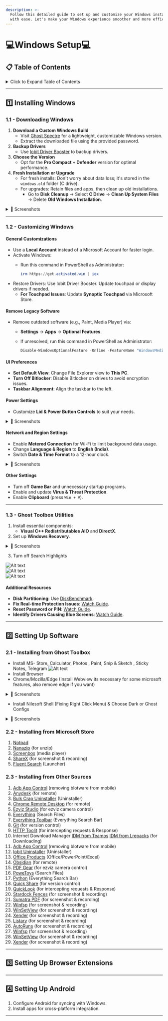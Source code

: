 ```yaml
---
description: >-
  Follow this detailed guide to set up and customize your Windows installation
  with ease. Let's make your Windows experience smoother and more efficient! 🚀
---
```


# 💻Windows Setup💻

## 📋 Table of Contents

<details>

<summary>Click to Expand Table of Contents</summary>

1. [Installing Windows](broken-reference)
   * [Downloading Windows](broken-reference)
   * [Customizing Windows](broken-reference)
     * [General Customizations](broken-reference)
     * [Remove Legacy Software](broken-reference)
     * [UI Preferences](broken-reference)
     * [Power Settings](broken-reference)
     * [Network and Region Settings](broken-reference)
     * [Other Settings](broken-reference)
     * [Ghost Toolbox Utilities](broken-reference)
2. [Setting Up Software](broken-reference)
3. [Setting Up Browser Extensions](broken-reference)
4. [Setting Up Android](broken-reference)

</details>

***

## 1️⃣ Installing Windows

### 1.1 - Downloading Windows

1. **Download a Custom Windows Build**
   * Visit [Ghost Spectre](https://ghostclouds.xyz/wp/w11-24h2-pro/) for a lightweight, customizable Windows version.
   * Extract the downloaded file using the provided password.
2. **Backup Drivers**
   * Use [Iobit Driver Booster](https://www.teamos.xyz/search/1847348/?q=iobit+driver+booster\&o=date) to backup drivers.
3. **Choose the Version**
   * Opt for the **Pro Compact + Defender** version for optimal performance.
4. **Fresh Installation or Upgrade**
   * For fresh installs: Don't worry about data loss; it's stored in the `windows.old` folder (C drive).
   * For upgrades: Retain files and apps, then clean up old installations.
     * Go to **Disk Cleanup** → Select **C Drive** → **Clean Up System Files** → Delete **Old Windows Installation**.

<details>

<summary>📸 Screenshots</summary>

![Alt text](https://imgur.com/3NWJxxf.png)\
![Alt text](https://imgur.com/clGR79b.png)\
![Alt text](https://imgur.com/KmzNUJ2.png)

</details>

***

### 1.2 - Customizing Windows

#### General Customizations

* Use a **Local Account** instead of a Microsoft Account for faster login.
* Activate Windows:
  *   Run this command in PowerShell as Administrator:

      ```powershell
      irm https://get.activated.win | iex
      ```
* Restore Drivers: Use Iobit Driver Booster. Update touchpad or display drivers if needed.
  * **For Touchpad Issues**: Update **Synoptic Touchpad** via Microsoft Store.

#### Remove Legacy Software

* Remove outdated software (e.g., Paint, Media Player) via:
  * **Settings** → **Apps** → **Optional Features**.
  *   If unresolved, run this command in PowerShell as Administrator:

      ```powershell
      Disable-WindowsOptionalFeature -Online -FeatureName "WindowsMediaPlayer" -NoRestart
      ```

#### UI Preferences

* **Set Default View**: Change File Explorer view to **This PC**.
* **Turn Off Bitlocker**: Disable Bitlocker on drives to avoid encryption issues.
* **Taskbar Alignment**: Align the taskbar to the left.

#### Power Settings

* Customize **Lid & Power Button Controls** to suit your needs.

<details>

<summary>📸 Screenshots</summary>

![Alt text](https://imgur.com/9fQf7AX.png)\
![Alt text](https://imgur.com/CL5N7yH.png)\
![Alt text](https://imgur.com/B7xY3VD.png)\
![Alt text](https://imgur.com/1fO2NmH.png)

</details>

#### Network and Region Settings

* Enable **Metered Connection** for Wi-Fi to limit background data usage.
* Change **Language & Region** to **English (India)**.
* Switch **Date & Time Format** to a 12-hour clock.

<details>

<summary>📸 Screenshots</summary>

![Alt text](https://imgur.com/JXWvF9U.png)\
![Alt text](https://imgur.com/NMWyoeI.png)

</details>

#### Other Settings

* Turn off **Game Bar** and unnecessary startup programs.
* Enable and update **Virus & Threat Protection**.
* Enable **Clipboard** (press `Win + V`).

***

### 1.3 - Ghost Toolbox Utilities

1. Install essential components:
   * **Visual C++ Redistributables AIO** and **DirectX**.
2. Set up **Windows Recovery**.

<details>

<summary>📸 Screenshots</summary>

![Alt text](https://imgur.com/sNDlnfe.png)\
![Alt text](https://imgur.com/wP7gz44.png)\
![Alt text](https://imgur.com/n1i5c3G.png)\
![Alt text](https://imgur.com/LXtIlcR.png)\
![Alt text](https://imgur.com/PS8u0Kt.png)

</details>

3. Turn off Search Highlights

![Alt text](https://imgur.com/7P9xzpe.png)\
![Alt text](https://imgur.com/bW6U9KV.png)\
![Alt text](https://imgur.com/EVXdfti.png)

#### Additional Resources

* **Disk Partitioning**: Use [DiskBenchmark](https://www.diskgenius.com/free.php).
* **Fix Real-time Protection Issues**: [Watch Guide](https://www.youtube.com/watch?v=B22FMrO-vYM).
* **Reset Password or PIN**: [Watch Guide](https://www.youtube.com/watch?v=-0crAEE-6hA).
* **Identify Drivers Causing Blue Screens**: [Watch Guide](https://www.youtube.com/watch?v=Dw266cVGXic).

***

## 2️⃣ Setting Up Software

### 2.1 - Installing from Ghost Toolbox

* Install MS- Store, Calculator, Photos , Paint, Snip & Sketch , Sticky Notes, Telegram ![Alt text](https://imgur.com/7YmOo34.png)
* Install Browser
* Chrome/Mozilla/Edge (Install Webview its necessary for some microsoft features, also remove edge if you want)

<details>

<summary>📸 Screenshots</summary>

![Alt text](https://imgur.com/OIPzZd1.png)\
![Alt text](https://imgur.com/D2Lh7A8.png)\
![Alt text](https://imgur.com/Ber3MVF.png)

</details>

* Install Nilesoft Shell (Fixing Right Click Menu) & Choose Dark or Ghost Configs

<details>

<summary>📸 Screenshots</summary>

!\[Alt text]\(https://imgur.com/A2iwJnQ.png) !\[Alt text]\(https://imgur.com/r2WwynK.png) !\[Alt text]\(https://imgur.com/WZNPOq3.png)

</details>

### 2.2 - Installing from Microsoft Store

1. [Notpad](https://apps.microsoft.com/detail/9MSMLRH6LZF3?hl=en-us\&gl=IN\&ocid=pdpshare)
2. [Nanazip](https://apps.microsoft.com/detail/9N8G7TSCL18R?hl=en\&gl=IN\&ocid=pdpshare) (for unzip)
3. [Screenbox](https://apps.microsoft.com/detail/9NTSNMSVCB5L?hl=en-us\&gl=IN\&ocid=pdpshare) (media player)
4. [ShareX](https://apps.microsoft.com/detail/9NBLGGH4Z1SP?hl=en-us\&gl=IN\&ocid=pdpshare) (for screenshot & recording)
5. [Fluent Search](https://apps.microsoft.com/detail/9NK1HLWHNP8S?hl=en-us\&gl=IN\&ocid=pdpshare) (Launcher)

### 2.3 - Installing from Other Sources

1. [Adb App Control](https://adbappcontrol.com/en/#download) (removing blotware from mobile)
2. [Anydesk](https://apps.microsoft.com/detail/9N8G7TSCL18R?hl=en\&gl=IN\&ocid=pdpshare) (for remote)
3. [Bulk Crap Uninstaller](https://apps.microsoft.com/detail/9NTSNMSVCB5L?hl=en-us\&gl=IN\&ocid=pdpshare) (Uninstaller)
4. [Chrome Remote Desktop](https://remotedesktop.google.com/?pli=1) (for remote)
5. [Ezviz Studio](https://support.ezviz.com/download) (for ezviz camera control)
6. [Everything](https://www.voidtools.com/downloads/) (Search Files)
7. [Everything Toolbar](https://github.com/srwi/EverythingToolbar) (Everything Search Bar)
8. [Git](https://git-scm.com/downloads/win) (for version control)
9. [HTTP Toolit](https://httptoolkit.com/) (for intercepting requests & Response)
10. Internet Download Manager [IDM from Teamos](https://www.teamos.xyz/search/1848235/?q=internet+download+manager\&o=date) [IDM from Lrepacks](https://lrepacks.net/repaki-programm-dlya-interneta/56-internet-download-manager-repack.html) (for Downloading)
11. [Adb App Control](https://adbappcontrol.com/en/#download) (removing blotware from mobile)
12. [Iobit Uninstaller](https://www.teamos.xyz/search/1848240/?q=Iobit+uninstaller\&o=date) (Uninstaller)
13. [Office Products](https://filecr.com/windows/office-c2r-install/) (Office/PowerPoint/Excel)
14. [Obsidian](https://remotedesktop.google.com/?pli=1) (for remote)
15. [PDF Gear](https://support.ezviz.com/download) (for ezviz camera control)
16. [PoweToys](https://www.voidtools.com/downloads/) (Search Files)
17. [Python](https://github.com/srwi/EverythingToolbar) (Everything Search Bar)
18. [Quick Share](https://git-scm.com/downloads/win) (for version control)
19. [QuickLook](https://httptoolkit.com/) (for intercepting requests & Response)
20. [Stardock Fences](https://apps.microsoft.com/detail/9NBLGGH4Z1SP?hl=en-us\&gl=IN\&ocid=pdpshare) (for screenshot & recording)
21. [Sumatra PDF](https://apps.microsoft.com/detail/9NBLGGH4Z1SP?hl=en-us\&gl=IN\&ocid=pdpshare) (for screenshot & recording)
22. [Winfsp](https://apps.microsoft.com/detail/9NBLGGH4Z1SP?hl=en-us\&gl=IN\&ocid=pdpshare) (for screenshot & recording)
23. [WinSetView](https://apps.microsoft.com/detail/9NBLGGH4Z1SP?hl=en-us\&gl=IN\&ocid=pdpshare) (for screenshot & recording)
24. [Xender](https://apps.microsoft.com/detail/9NBLGGH4Z1SP?hl=en-us\&gl=IN\&ocid=pdpshare) (for screenshot & recording)
25. [Listary](https://apps.microsoft.com/detail/9NBLGGH4Z1SP?hl=en-us\&gl=IN\&ocid=pdpshare) (for screenshot & recording)
26. [AutoRuns](https://apps.microsoft.com/detail/9NBLGGH4Z1SP?hl=en-us\&gl=IN\&ocid=pdpshare) (for screenshot & recording)
27. [Winfsp](https://apps.microsoft.com/detail/9NBLGGH4Z1SP?hl=en-us\&gl=IN\&ocid=pdpshare) (for screenshot & recording)
28. [WinSetView](https://apps.microsoft.com/detail/9NBLGGH4Z1SP?hl=en-us\&gl=IN\&ocid=pdpshare) (for screenshot & recording)
29. [Xender](https://apps.microsoft.com/detail/9NBLGGH4Z1SP?hl=en-us\&gl=IN\&ocid=pdpshare) (for screenshot & recording)

***

## 3️⃣ Setting Up Browser Extensions

***

## 4️⃣ Setting Up Android

1. Configure Android for syncing with Windows.
2. Install apps for cross-platform integration.

***

